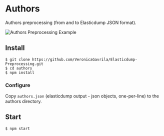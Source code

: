 # Authors 
Authors preprocessing (from and to Elasticdump JSON format).

![Authors Preprocessing Example](https://i.imgur.com/RFbLMuI.png)

## Install

    $ git clone https://github.com/VeronicaGavrila/Elasticdump-Preprocessing.git
    $ cd authors
    $ npm install

### Configure

Copy `authors.json` (elasticdump output - json objects, one-per-line) to the authors directory.

## Start

    $ npm start